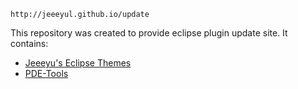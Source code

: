 ```
http://jeeeyul.github.io/update
```

This repository was created to provide eclipse plugin update site.
It contains:
* [Jeeeyu's Eclipse Themes](https://github.com/jeeeyul/eclipse-themes)
* [PDE-Tools](https://github.com/jeeeyul/pde-tools)
